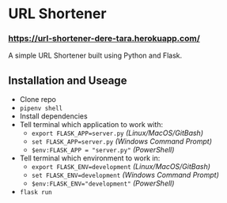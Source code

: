 # URL Shortener

### https://url-shortener-dere-tara.herokuapp.com/

A simple URL Shortener built using Python and Flask.

## Installation and Useage

- Clone repo
- `pipenv shell`
- Install dependencies
- Tell terminal which application to work with:
  - `export FLASK_APP=server.py` _(Linux/MacOS/GitBash)_
  - `set FLASK_APP=server.py` _(Windows Command Prompt)_
  - `$env:FLASK_APP = "server.py"` _(PowerShell)_
- Tell terminal which environment to work in:
  - `export FLASK_ENV=development` _(Linux/MacOS/GitBash)_
  - `set FLASK_ENV=development` _(Windows Command Prompt)_
  - `$env:FLASK_ENV="development"` _(PowerShell)_
- `flask run`

